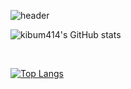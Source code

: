 <!-- kibum414's profile -->

![header](https://capsule-render.vercel.app/api?type=soft&color=auto&height=150&section=header&text=KiBeom,%20Park&fontSize=70&animation=twinkling)

![kibum414's GitHub stats](https://github-readme-stats.vercel.app/api?username=kibum414&count_private=true&include_all_commits=false&show_icons=true&theme=swift&hide=stars,issues&title_color=DBAEFF&width=48)

<br/>

[![Top Langs](https://github-readme-stats.vercel.app/api/top-langs/?username=kibum414&count_private=true&include_all_commits=true&theme=swift&layout=compact&title_color=DBAEFF&width=49.2)](https://github.com/anuraghazra/github-readme-stats)

<!--
**kibum414/kibum414** is a ✨ _special_ ✨ repository because its `README.md` (this file) appears on your GitHub profile.

Here are some ideas to get you started:

- 🔭 I’m currently working on ...
- 🌱 I’m currently learning ...
- 👯 I’m looking to collaborate on ...
- 🤔 I’m looking for help with ...
- 💬 Ask me about ...
- 📫 How to reach me: ...
- 😄 Pronouns: ...
- ⚡ Fun fact: ...
-->

<!--
<a href="https://github.com/ashutosh00710/github-readme-activity-graph">
<img src="https://activity-graph.herokuapp.com/graph?username=g2hhh2ee&theme=react-dark&bg_color=20232a&hide_border=true&line=FBE38E&color=DBAEFF" width=60%/>
</a>


<img src="https://img.shields.io/badge/JAVA-007396?style=for-the-badge&logo=java&logoColor=white">

![JavaScript](https://img.shields.io/badge/javascript-%23323330.svg?style=for-the-badge&logo=javascript&color=282A36)
-->


<!--
[![Hits](https://hits.seeyoufarm.com/api/count/incr/badge.svg?url=https%3A%2F%2Fgithub.com%2Fg2hhh2ee&count_bg=%23918FE0&title_bg=%23545454&icon=github.svg&icon_color=%23E7E7E7&title=Views&edge_flat=false)](https://hits.seeyoufarm.com)</div>
[![Hits](https://hits.seeyoufarm.com/api/count/incr/badge.svg?url=https%3A%2F%2Fgithub.com%2Fg2hhh2ee&count_bg=%23DD6387&title_bg=%23282A36&icon=&icon_color=%23E7E7E7&title=hits&edge_flat=false&title_color=DBAEFF)](https://hits.seeyoufarm.com)
-->


<!--
[![Top Langs](https://github-readme-stats.vercel.app/api/top-langs/?username=g2hhh2ee&count_private=true&include_all_commits=true&theme=dracula&layout=compact&title_color=DBAEFF&width=49.2)](https://github.com/anuraghazra/github-readme-stats)
-->

